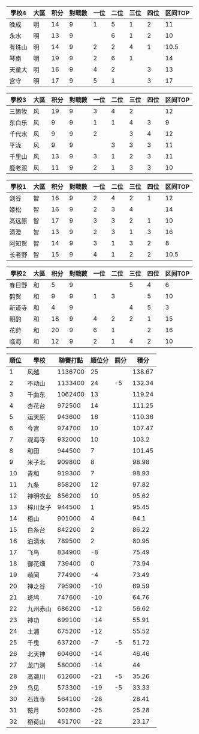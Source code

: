 | 學校4  | 大區 | 积分 | 對戰數 | 一位 | 二位 | 三位 | 四位 | 区间TOP |
| ------ | ---- | ---- | ------ | ---- | ---- | ---- | ---- | ------- |
| 晚成   | 明   | 14   | 9      | 1    | 5    | 1    | 2    | 11       |
| 永水   | 明   | 13   | 9      |      | 6    | 1    | 2    | 10       |
| 有珠山 | 明   | 14   | 9      | 2    | 2    | 4    | 1    | 10.5     |
| 琴南   | 明   | 19   | 9      | 2    | 6    | 1    |      | 14      |
| 天童大 | 明   | 16   | 9      | 4    | 2    |      | 3    | 13      |
| 宫守   | 明   | 17   | 9      | 5    | 1    |      | 3    | 17      |

| 學校3  | 大區 | 积分 | 對戰數 | 一位 | 二位 | 三位 | 四位 | 区间TOP |
| ------ | ---- | ---- | ------ | ---- | ---- | ---- | ---- | ------- |
| 三箇牧 | 风   | 19   | 9      | 3    | 4    | 2    |      | 12      |
| 东白乐 | 风   | 9    | 9      | 1    | 1    | 4    | 3    | 9       |
| 千代水 | 风   | 9    | 9      | 2    |      | 3    | 4    | 12     |
| 平泷   | 风   | 9    | 9      |      | 3    | 3    | 3    | 11      |
| 千里山 | 风   | 13   | 9      | 3    | 1    | 2    | 3    | 11      |
| 鹿老渡 | 风   | 11   | 9      | 2    | 1    | 3    | 3    | 10      |

| 學校1  | 大區 | 积分 | 對戰數 | 一位 | 二位 | 三位 | 四位 | 区间TOP |
| ------ | ---- | ---- | ------ | ---- | ---- | ---- | ---- | ------- |
| 剑谷   | 智   | 16   | 9      | 2    | 4    | 2    | 1    | 12      |
| 姬松   | 智   | 16   | 9      | 2    | 3    | 4    |      | 14      |
| 高远原 | 智   | 17   | 9      | 3    | 3    | 2    | 1    | 10       |
| 清澄   | 智   | 13   | 9      | 2    | 3    | 1    | 3    | 16      |
| 阿知贺 | 智   | 14   | 9      | 3    | 1    | 3    | 2    | 8       |
| 长者野 | 智   | 15   | 9      | 4    | 1    | 2    | 2    | 10.5     |

| 學校2  | 大區 | 积分 | 對戰數 | 一位 | 二位 | 三位 | 四位 | 区间TOP |
| ------ | ---- | ---- | ------ | ---- | ---- | ---- | ---- | ------- |
| 春日野 | 和   | 5    | 9      |      |      | 5    | 4    | 6       |
| 鹤贺   | 和   | 9    | 9      | 1    | 3    |      | 5    | 10       |
| 新道寺 | 和   | 4    | 9      |      |      | 4    | 5    | 3       |
| 朝酌   | 和   | 18   | 9      | 4    | 2    | 2    | 1    | 15      |
| 花莳   | 和   | 20   | 9      | 6    | 1    |      | 2    | 16      |
| 临海   | 和   | 12   | 9      | 2    | 1    | 4    | 2    | 10      |

順位|學校|聯賽打點|順位分|罰分|積分
-|-|-|-|-|-
1|风越|1136700|25||138.67
2|不动山|1133400|24|-5|132.34
3|千曲东|1062400|13||119.24
4|杏花台|972500|14||111.25
5|运天原|943600|16||110.36
6|今宫|974700|10||107.47
7|观海寺|932000|10||103.2
8|和田|944500|7||101.45
9|米子北|909800|8||98.98
10|青和|919300|7||98.93
11|九条|858200|12||97.82
12|神明农业|856200|10||95.62
13|梓川女子|944500|1||95.45
14|栢山|901000|4||94.1
15|白糸台|842200|2||86.22
16|泊清水|789500|2||80.95
17|飞鸟|834900|-8||75.49
18|御花畑|739400|0||73.94
19|萌间|774900|-4||73.49
20|神之谷|795900|-10||69.59
21|斑鸠|747600|-10||64.76
22|九州赤山|686200|-12||56.62
23|神功|699100|-14||55.91
24|土浦|675200|-12||55.52
25|千曳|637200|-7|-5|51.72
26|北天神|604600|-14||46.46
27|龙门渕|580000|-14||44
28|高濑川|612600|-21|-5|35.26
29|鸟见|573300|-19|-5|33.33
30|石连寺|564100|-28||28.41
31|鞍月|502800|-25||25.28
32|稻荷山|451700|-22||23.17
